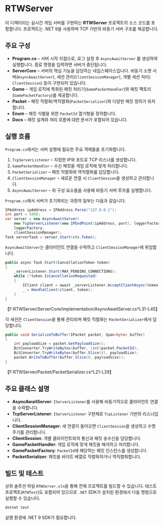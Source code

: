 # RTWServer

이 디렉터리는 실시간 게임 서버를 구현하는 **RTWServer** 프로젝트의 소스 코드를 포함합니다. 프로젝트는 .NET 9을 사용하며 TCP 기반의 비동기 서버 구조를 제공합니다.

## 주요 구성

- **Program.cs** – 서버 시작 지점으로, 로그 설정 후 `AsyncAwaitServer` 를 생성하여 실행합니다. 종료 명령을 입력하면 서버가 중단됩니다.
- **ServerCore** – 서버의 핵심 기능을 담당하는 네임스페이스입니다. 비동기 소켓 서버(`AsyncAwaitServer`), 세션 관리(`ClientSessionManager`), 개별 세션 처리(
  `ClientSession`) 등이 구현되어 있습니다.
- **Game** – 게임 로직에 특화된 패킷 처리기(`GamePacketHandler`)와 패킷 팩토리(`GamePacketFactory`)를 제공합니다.
- **Packet** – 패킷 직렬화/역직렬화(`PacketSerializer`)와 다양한 패킷 정의가 위치합니다.
- **Enum** – 패킷 식별을 위한 `PacketId` 열거형을 정의합니다.
- **Docs** – 패킷 설계와 처리 흐름에 대한 문서가 포함되어 있습니다.

## 실행 흐름

`Program.cs`에서는 서버 실행에 필요한 주요 객체들을 초기화합니다.

1. `TcpServerListener` – 지정한 IP와 포트로 TCP 리스너를 생성합니다.
2. `GamePacketHandler` – 수신 패킷을 게임 로직에 맞게 처리합니다.
3. `PacketSerializer` – 패킷 직렬화와 역직렬화를 담당합니다.
4. `ClientSessionManager` – 새로운 연결 시 `ClientSession`을 생성하고 관리합니다.
5. `AsyncAwaitServer` – 위 구성 요소들을 사용해 비동기 서버 루프를 실행합니다.

`Program.cs`에서 서버가 초기화되는 과정의 일부는 다음과 같습니다.

```csharp
IPAddress ipAddress = IPAddress.Parse("127.0.0.1");
int port = 5000;
var server = new AsyncAwaitServer(
    new TcpServerListener(new IPEndPoint(ipAddress, port), loggerFactory),
    loggerFactory,
    clientSessionManager);
Task serverTask = server.Start(cts.Token);
```

`AsyncAwaitServer`는 클라이언트 연결을 수락하고 `ClientSessionManager`에 위임합니다.

```csharp
public async Task Start(CancellationToken token)
{
    _serverListener.Start(MAX_PENDING_CONNECTIONS);
    while (!token.IsCancellationRequested)
    {
        IClient client = await _serverListener.AcceptClientAsync(token);
        _ = HandleClient(client, token);
    }
}
```

【F:RTWServer/ServerCore/implementation/AsyncAwaitServer.cs†L31-L45】

각 세션은 `ClientSession`을 통해 관리되며 패킷 직렬화는 `PacketSerializer`에서 담당합니다.

```csharp
public void SerializeToBuffer(IPacket packet, Span<byte> buffer)
{
    int payloadSize = packet.GetPayloadSize();
    BitConverter.TryWriteBytes(buffer, (int)packet.PacketId);
    BitConverter.TryWriteBytes(buffer.Slice(4), payloadSize);
    packet.WriteToBuffer(buffer.Slice(8, payloadSize));
}
```

【F:RTWServer/Packet/PacketSerializer.cs†L21-L29】

## 주요 클래스 설명

- **AsyncAwaitServer**: `IServerListener`를 사용해 비동기적으로 클라이언트 연결을 수락합니다.
- **TcpServerListener**: `IServerListener` 구현체로 `TcpListener` 기반의 리스너입니다.
- **ClientSessionManager**: 새 연결이 들어오면 `ClientSession`을 생성하고 수명 주기를 관리합니다.
- **ClientSession**: 개별 클라이언트와의 통신과 패킷 송수신을 담당합니다.
- **GamePacketHandler**: 게임 로직에 맞게 패킷을 해석하고 처리합니다.
- **GamePacketFactory**: `PacketId`에 해당하는 패킷 인스턴스를 생성합니다.
- **PacketSerializer**: 패킷을 바이트 배열로 직렬화하거나 역직렬화합니다.

## 빌드 및 테스트

상위 솔루션 파일 `RTWServer.sln`을 통해 전체 프로젝트를 빌드할 수 있습니다. 테스트 프로젝트(`RTWTest`)도 포함되어 있으므로 `.NET` SDK가 설치된 환경에서 다음 명령으로 실행할 수
있습니다.

```bash
dotnet test
```

실행 환경에 .NET 9 SDK가 필요합니다.

